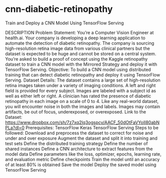 # cnn-diabetic-retinopathy
Train and Deploy a CNN Model Using TensorFlow Serving


DESCRIPTION
Problem Statement:
You’re a Computer Vision Engineer at health.ai. Your company is developing a deep learning application to automate the detection of
diabetic retinopathy. The company is sourcing high-resolution retina image data from various clinical partners but the dataset is expected
to be huge and cannot be stored on a central system. You’re asked to build a proof of concept using the Kaggle retinopathy dataset to
train a CNN model with the Mirrored Strategy and deploy it with TensorFlow Serving.
Objective: To build a CNN model using distributed training that can detect diabetic
retinopathy and deploy it using TensorFlow Serving.
Dataset Details:
The dataset contains a large set of high-resolution retina images taken under a variety of imaging conditions. A left and right field is
provided for every subject. Images are labeled with a subject id as well as either left or right. A clinician has rated the presence of diabetic
retinopathy in each image on a scale of 0 to 4. Like any real-world dataset, you will encounter noise in both the images and labels. Images
may contain artifacts, be out of focus, underexposed, or overexposed.
Link to the Dataset: https://www.dropbox.com/sh/7z7xq2lq3ogspcv/AACF_50dOtFaVYoII80abNPLa?dl=0
Prerequisites:
TensorFlow
Keras
TensorFlow Serving
Steps to be followed:
Download and preprocess the dataset to correct for noise and under and over exposure
Augment the dataset and split it into training and test sets
Define the distributed training strategy
Define the number of shared instances
Define a CNN architecture to extract features from the model data
Define parameters like the loss, optimizer, epochs, learning rate, and evaluation metric
Define checkpoints
Train the model until an accuracy of at least 80% is obtained
Save the model
Deploy the saved model using TensorFlow Serving
